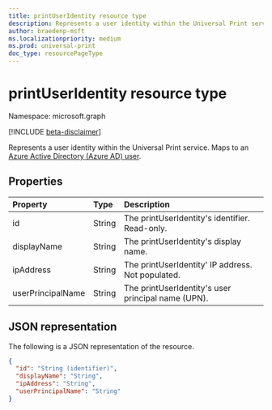 ```yaml
---
title: printUserIdentity resource type
description: Represents a user identity within the Universal Print service. Maps to an Azure AD user.
author: braedenp-msft
ms.localizationpriority: medium
ms.prod: universal-print
doc_type: resourcePageType
---
```


# printUserIdentity resource type

Namespace: microsoft.graph

[!INCLUDE [beta-disclaimer](../../includes/beta-disclaimer.md)]

Represents a user identity within the Universal Print service. Maps to an [Azure Active Directory (Azure AD) user](user.md).

## Properties
| Property     | Type        | Description |
|:-------------|:------------|:------------|
|id|String|The printUserIdentity's identifier. Read-only.|
|displayName|String|The printUserIdentity's display name.|
|ipAddress|String|The printUserIdentity' IP address. Not populated.|
|userPrincipalName|String|The printUserIdentity's user principal name (UPN).|

## JSON representation

The following is a JSON representation of the resource.

<!-- {
  "blockType": "resource",
  "optionalProperties": [

  ],
  "@odata.type": "microsoft.graph.printUserIdentity",
  "keyProperty": "id",
  "baseType":"microsoft.graph.entity"
}-->

```json
{
  "id": "String (identifier)",
  "displayName": "String",
  "ipAddress": "String",
  "userPrincipalName": "String"
}

```

<!-- uuid: 8fcb5dbc-d5aa-4681-8e31-b001d5168d79
2015-10-25 14:57:30 UTC -->
<!-- {
  "type": "#page.annotation",
  "description": "printUserIdentity resource",
  "keywords": "",
  "section": "documentation",
  "tocPath": ""
}-->


